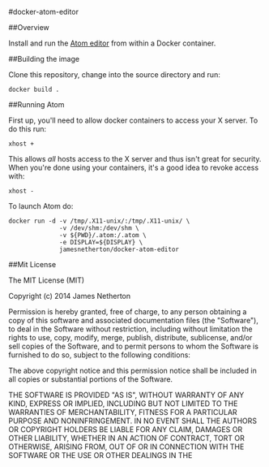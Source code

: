 #docker-atom-editor

##Overview

Install and run the [Atom editor](https://atom.io/) from within a Docker container.

##Building the image

Clone this repository, change into the source directory and run:

```
docker build .
```

##Running Atom

First up, you'll need to allow docker containers to access your X server. To do this run: 

```
xhost +
```

This allows *all* hosts access to the X server and thus isn't great for security. When you're done using your containers, it's a good idea to revoke access with:

```
xhost -
```

To launch Atom do:

```
docker run -d -v /tmp/.X11-unix/:/tmp/.X11-unix/ \
              -v /dev/shm:/dev/shm \
              -v ${PWD}/.atom:/.atom \
              -e DISPLAY=${DISPLAY} \
              jamesnetherton/docker-atom-editor
```

##Mit License

The MIT License (MIT)

Copyright (c) 2014 James Netherton

Permission is hereby granted, free of charge, to any person obtaining a copy
of this software and associated documentation files (the "Software"), to deal
in the Software without restriction, including without limitation the rights
to use, copy, modify, merge, publish, distribute, sublicense, and/or sell
copies of the Software, and to permit persons to whom the Software is
furnished to do so, subject to the following conditions:

The above copyright notice and this permission notice shall be included in all
copies or substantial portions of the Software.

THE SOFTWARE IS PROVIDED "AS IS", WITHOUT WARRANTY OF ANY KIND, EXPRESS OR
IMPLIED, INCLUDING BUT NOT LIMITED TO THE WARRANTIES OF MERCHANTABILITY,
FITNESS FOR A PARTICULAR PURPOSE AND NONINFRINGEMENT. IN NO EVENT SHALL THE
AUTHORS OR COPYRIGHT HOLDERS BE LIABLE FOR ANY CLAIM, DAMAGES OR OTHER
LIABILITY, WHETHER IN AN ACTION OF CONTRACT, TORT OR OTHERWISE, ARISING FROM,
OUT OF OR IN CONNECTION WITH THE SOFTWARE OR THE USE OR OTHER DEALINGS IN THE
